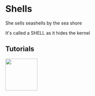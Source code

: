 # Shells

She sells seashells by the sea shore

It's called a SHELL as it hides the kernel

## Tutorials

<a href="posix"><img src=".pix/posix.avif" style="width: 100px; height: auto;"></a> 
